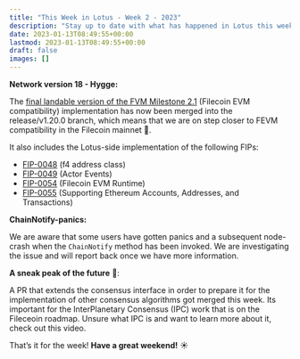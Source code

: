 ```yaml
---
title: "This Week in Lotus - Week 2 - 2023"
description: "Stay up to date with what has happened in Lotus this week"
date: 2023-01-13T08:49:55+00:00
lastmod: 2023-01-13T08:49:55+00:00
draft: false
images: []
---
```


**Network version 18 - Hygge:**

The [final landable version of the FVM Milestone 2.1](https://github.com/filecoin-project/lotus/pull/9998) (Filecoin EVM compatibility) implementation has now been merged into the release/v1.20.0 branch, which means that we are on step closer to FEVM compatibility in the Filecoin mainnet :tada:.

It also includes the Lotus-side implementation of the following FIPs:
- [FIP-0048](https://github.com/filecoin-project/FIPs/blob/master/FIPS/fip-0048.md) (f4 address class)
- [FIP-0049](https://github.com/filecoin-project/FIPs/blob/master/FIPS/fip-0049.md) (Actor Events)
- [FIP-0054](https://github.com/filecoin-project/FIPs/pull/569) (Filecoin EVM Runtime)
- [FIP-0055](https://github.com/filecoin-project/FIPs/blob/master/FIPS/fip-0055.md) (Supporting Ethereum Accounts, Addresses, and Transactions)

**ChainNotify-panics:**

We are aware that some users have gotten panics and a subsequent node-crash when the `ChainNotify` method has been invoked. We are investigating the issue and will report back once we have more information.

**A sneak peak of the future** :eyes::

A PR that extends the consensus interface in order to prepare it for the implementation of other consensus algorithms got merged this week.
Its important for the InterPlanetary Consensus (IPC) work that is on the Fileceoin roadmap. Unsure what IPC is and want to learn more about it, check out this video.

That’s it for the week! **Have a great weekend!** :sunny: